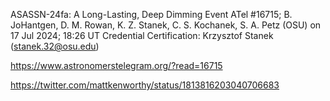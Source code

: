 ASASSN-24fa: A Long-Lasting, Deep Dimming Event
ATel #16715; B. JoHantgen, D. M. Rowan, K. Z. Stanek, C. S. Kochanek, S. A. Petz (OSU)
on 17 Jul 2024; 18:26 UT
Credential Certification: Krzysztof Stanek (stanek.32@osu.edu)


https://www.astronomerstelegram.org/?read=16715


https://twitter.com/mattkenworthy/status/1813816203040706683


